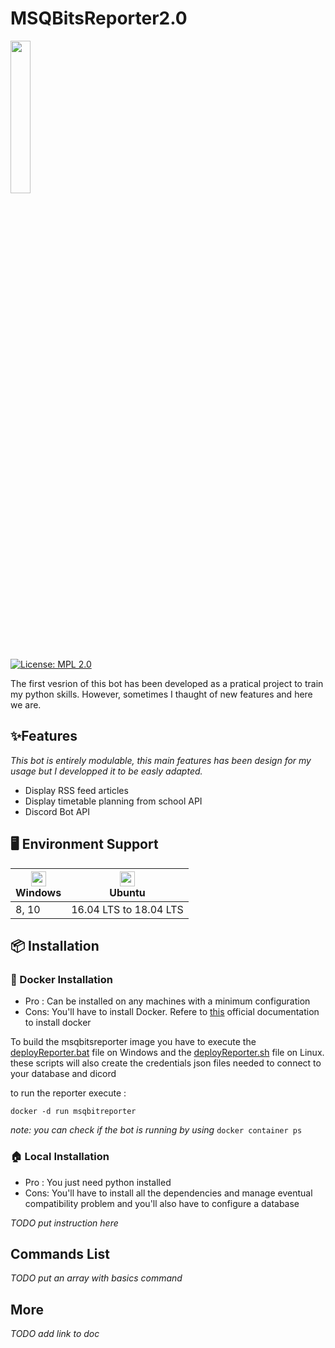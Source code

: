 # MSQBitsReporter2.0
<img src="https://github.com/MaximeMohandi/MSQBitsReporter2.0/blob/master/msqbitsReporter/ressources/reporterLogo.png" width="25%"/>

[![License: MPL 2.0](https://img.shields.io/badge/License-MPL%202.0-brightgreen.svg)](https://opensource.org/licenses/MPL-2.0)

The first vesrion of this bot has been developed as a pratical project to train my python skills. However, sometimes I thaught of new features and here we are.

## ✨Features
*This bot is entirely modulable, this main features has been design for my usage but I developped it to be easly adapted.* 

* Display RSS feed articles
* Display timetable planning from school API
* Discord Bot API

## 🖥 Environment Support

| [<img src="https://upload.wikimedia.org/wikipedia/commons/archive/a/a3/20150828174227%21Windows10Logo.png" width="24px" height="24px"/>](https://www.microsoft.com/fr-fr/windows)</br> Windows | [<img src="https://upload.wikimedia.org/wikipedia/commons/1/16/Ubuntu_and_Ubuntu_Server_Icon.png" width="24px" heigth="24px"/>](https://ubuntu.com/)<br/> Ubuntu |
| ------ | ----------- |
| 8, 10   | 16.04 LTS to 18.04 LTS |
## 📦 Installation


### 🐳 Docker Installation
* Pro : Can be installed on any machines with a minimum configuration
* Cons: You'll have to install Docker. Refere to [this](https://docs.docker.com/install/) official documentation to install docker

To build the msqbitsreporter image you have to execute the [deployReporter.bat](https://github.com/MaximeMohandi/MSQBitsReporter2.0/blob/master/script/deploy/deployReporter.bat) file on Windows and the [deployReporter.sh](https://github.com/MaximeMohandi/MSQBitsReporter2.0/blob/master/script/deploy/deployMsqbitreporter.sh) file on Linux. these scripts will also create the credentials json files needed to connect to your database and dicord

to run the reporter execute :
```shell
docker -d run msqbitreporter
```

_note: you can check if the bot is running by using_
```docker container ps```

### 🏠 Local Installation
* Pro : You just need python installed
* Cons: You'll have to install all the dependencies and manage eventual compatibility problem and you'll also have to configure a database

_TODO put instruction here_

## Commands List
_TODO put an array with basics command_

## More
_TODO add link to doc_

